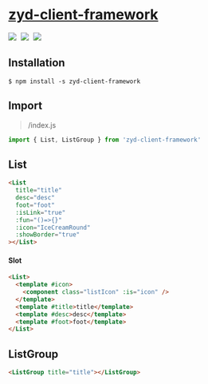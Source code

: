 # [zyd-client-framework](https://github.com/hfzhae/zyd-client-framework)
<p>
  <a href="https://github.com/hfzhae/zyd-client-framework/blob/master/LICENSE"><img style="margin-right:5px;" src="https://img.shields.io/badge/license-MIT-grren.svg"></a>
  <img style="margin-right:5px;" src="https://img.shields.io/badge/vue-v3-blue.svg">
  <img style="margin-right:5px;" src="https://img.shields.io/badge/element-plus-orange.svg">
</p>

## Installation
```
$ npm install -s zyd-client-framework
```

## Import
>/index.js
```js
import { List, ListGroup } from 'zyd-client-framework'
```

## List
```html
<List
  title="title"
  desc="desc"
  foot="foot"
  :isLink="true"
  :fun="()=>{}"
  :icon="IceCreamRound"
  :showBorder="true"
></List>
```

#### Slot
```html
<List>
  <template #icon>
    <component class="listIcon" :is="icon" />
  </template>
  <template #title>title</template>
  <template #desc>desc</template>
  <template #foot>foot</template>
</List>
```

## ListGroup
```html
<ListGroup title="title"></ListGroup>
```